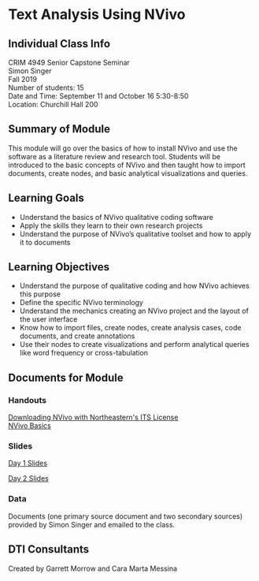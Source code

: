 # Text Analysis Using NVivo

## Individual Class Info
CRIM 4949 Senior Capstone Seminar
<br>
Simon Singer
<br>
Fall 2019
<br>
Number of students: 15
<br>
Date and Time: September 11 and October 16 5:30-8:50
<br>
Location: Churchill Hall 200
<br>

## Summary of Module
This module will go over the basics of how to install NVivo and use the software as a literature review and research tool. Students will be introduced to the basic concepts of NVivo and then taught how to import documents, create nodes, and basic analytical visualizations and queries.

## Learning Goals
- Understand the basics of NVivo qualitative coding software 
- Apply the skills they learn to their own research projects
- Understand the purpose of NVivo’s qualitative toolset and how to apply it to documents

## Learning Objectives
- Understand the purpose of qualitative coding and how NVivo achieves this purpose
- Define the specific NVivo terminology
- Understand the mechanics creating an NVivo project and the layout of the user interface
- Know how to import files, create nodes, create analysis cases, code documents, and create annotations
- Use their nodes to create visualizations and perform analytical queries like word frequency or cross-tabulation


## Documents for Module

### Handouts

[Downloading NVivo with Northeastern's ITS License](https://github.com/NULabNortheastern/digitalassignmentshowcase/blob/master/text_analysis/intro_to_nvivo/crimonology_capstone-fall2019-singer/handout-installingNVivo.pdf)
<br>
[NVivo Basics](https://github.com/NULabNortheastern/digitalassignmentshowcase/blob/master/text_analysis/intro_to_nvivo/crimonology_capstone-fall2019-singer/handout-UsingNVivoBasics.pdf) 

### Slides

[Day 1 Slides](https://github.com/NULabNortheastern/digitalassignmentshowcase/blob/master/text_analysis/intro_to_nvivo/crimonology_capstone-fall2019-singer/slides-day1.pdf)

[Day 2 Slides](https://github.com/NULabNortheastern/digitalassignmentshowcase/blob/master/text_analysis/intro_to_nvivo/crimonology_capstone-fall2019-singer/slides-day2.pdf)

### Data
Documents (one primary source document and two secondary sources) provided by Simon Singer and emailed to the class.

## DTI Consultants
Created by Garrett Morrow and Cara Marta Messina

